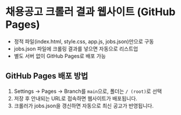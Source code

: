 # 채용공고 크롤러 결과 웹사이트 (GitHub Pages)

- 정적 파일(index.html, style.css, app.js, jobs.json)만으로 구동
- jobs.json 파일에 크롤링 결과를 넣으면 자동으로 리스트업
- 별도 서버 없이 GitHub Pages로 배포 가능

## GitHub Pages 배포 방법
1. Settings → Pages → Branch를 `main`으로, 폴더는 `/ (root)`로 선택
2. 저장 후 안내되는 URL로 접속하면 웹사이트가 배포됩니다.
3. 크롤러가 jobs.json을 갱신하면 자동으로 최신 공고가 반영됩니다.
